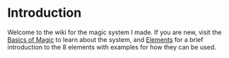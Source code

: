 # Introduction
Welcome to the wiki for the magic system I made. If you are new, visit the [Basics of Magic](<Magic/Basics of Magic/🧠 Emotions.md>) to learn about the system, and [Elements](<Magic/Elements/⚡️ Shock.md>) for a brief introduction to the 8 elements with examples for how they can be used.